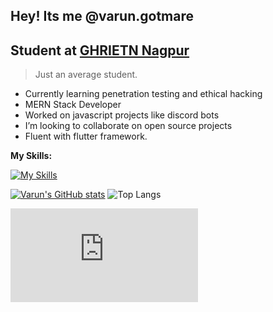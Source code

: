 
## Hey! Its me @varun.gotmare
## Student at [GHRIETN Nagpur](https://ghrietn.raisoni.net/)

> Just an average student.
- Currently learning penetration testing and ethical hacking
- MERN Stack Developer
- Worked on javascript projects like discord bots
- I’m looking to collaborate on open source projects
- Fluent with flutter framework.

**My Skills:** 


[![My Skills](https://skillicons.dev/icons?i=java,js,html,css,dart,flutter,mongodb,react,vite,express)](https://skillicons.dev)

[![Varun's GitHub stats](https://github-readme-stats.vercel.app/api?username=varungotmare&show_icons=true&theme=dark)](https://github.com/varungotmare/github-readme-stats) 
![Top Langs](https://github-readme-stats.vercel.app/api/top-langs/?username=varungotmare&hide=TeX&layout=compact&theme=dark)


![CTF Hint](https://github.com/VarunGotmare/CTF.txt/blob/main/README.md)
